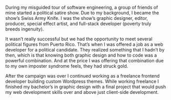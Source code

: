 
During my misguided tour of software engineering, a group of friends of mine started a political satire show. Due to my background, I became the show’s Swiss Army Knife.  I was the show’s graphic designer, editor, producer, special effect artist, and full-stack developer (poverty truly breeds ingenuity).

 It wasn’t really successful  but we had the opportunity to meet several political figures from Puerto Rico. That’s when I was offered a job as a web developer for a political candidate. They realized something that I hadn’t by then, which is that knowing both graphic design and how to code was a powerful combination. And at the price I was offering that combination due to my own imposter syndrome feels, they had struck gold.
 
 After the campaign was over I continued working as a freelance frontend developer building custom Wordpress themes. While working freelance I finished my bachelor’s in graphic design with a final project that would push my web development skills over and above just client-side development.
